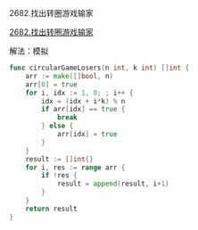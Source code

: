 2682.找出转圈游戏输家

[2682.找出转圈游戏输家](https://leetcode.cn/problems/find-the-losers-of-the-circular-game/description/)



解法：模拟



```go
func circularGameLosers(n int, k int) []int {
	arr := make([]bool, n)
	arr[0] = true
	for i, idx := 1, 0; ; i++ {
		idx = (idx + i*k) % n
		if arr[idx] == true {
			break
		} else {
			arr[idx] = true
		}
	}
	result := []int{}
	for i, res := range arr {
		if !res {
			result = append(result, i+1)
		}
	}
	return result
}
```
